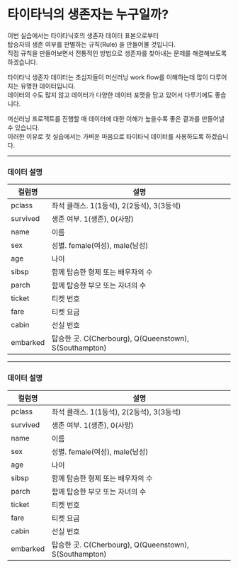 # 타이타닉의 생존자는 누구일까?

<p>
이번 실습에서는 타이타닉호의 생존자 데이터 표본으로부터<br>
탑승자의 생존 여부를 판별하는 규칙(Rule) 을 만들어볼 것입니다.<br>
직접 규칙을 만들어보면서 전통적인 방법으로 생존자를 찾아내는 문제를 해결해보도록 하겠습니다.<br>
</p>

<p>
타이타닉 생존자 데이터는 초심자들이 머신러닝 work flow를 이해하는데 많이 다루어지는 유명한 데이터입니다.<br>
데이터의 수도 많지 않고 데이터가 다양한 데이터 포맷을 담고 있어서 다루기에도 좋습니다.<br>
</p>

<p>
머신러닝 프로젝트를 진행할 때 데이터에 대한 이해가 높을수록 좋은 결과를 만들어낼 수 있습니다.<br>
이러한 이유로 첫 실습에서는 가벼운 마음으로 타이타닉 데이터를 사용하도록 하겠습니다.
</p>

---

### 데이터 설명

| 컬럼명   | 설명                                                   |
| -------- | ------------------------------------------------------ |
| pclass   | 좌석 클래스. 1(1등석), 2(2등석), 3(3등석)              |
| survived | 생존 여부. 1(생존), 0(사망)                            |
| name     | 이름                                                   |
| sex      | 성별. female(여성), male(남성)                         |
| age      | 나이                                                   |
| sibsp    | 함께 탑승한 형제 또는 배우자의 수                      |
| parch    | 함께 탑승한 부모 또는 자녀의 수                        |
| ticket   | 티켓 번호                                              |
| fare     | 티켓 요금                                              |
| cabin    | 선실 번호                                              |
| embarked | 탑승한 곳. C(Cherbourg), Q(Queenstown), S(Southampton) |

---

### 데이터 설명

| 컬럼명   | 설명                                                   |
| -------- | ------------------------------------------------------ |
| pclass   | 좌석 클래스. 1(1등석), 2(2등석), 3(3등석)              |
| survived | 생존 여부. 1(생존), 0(사망)                            |
| name     | 이름                                                   |
| sex      | 성별. female(여성), male(남성)                         |
| age      | 나이                                                   |
| sibsp    | 함께 탑승한 형제 또는 배우자의 수                      |
| parch    | 함께 탑승한 부모 또는 자녀의 수                        |
| ticket   | 티켓 번호                                              |
| fare     | 티켓 요금                                              |
| cabin    | 선실 번호                                              |
| embarked | 탑승한 곳. C(Cherbourg), Q(Queenstown), S(Southampton) |
